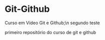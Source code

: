 # Git-Github
Curso em Vídeo Git e Github;\n
segundo teste

primeiro repositório do curso de git e github
